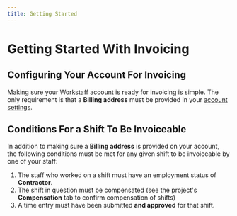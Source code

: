 ```yaml
---
title: Getting Started
---
```


# Getting Started With Invoicing

## Configuring Your Account For Invoicing

Making sure your Workstaff account is ready for invoicing is simple. The only requirement is that a **Billing address** must be provided in your [account settings](../customize/account.md#Invoicing).

## Conditions For a Shift To Be Invoiceable

In addition to making sure a **Billing address** is provided on your account, the following conditions must be met for any given shift to be invoiceable by one of your staff:

1. The staff who worked on a shift must have an employment status of **Contractor**.
2. The shift in question must be compensated (see the project's **Compensation** tab to confirm compensation of shifts)
3. A time entry must have been submitted **and approved** for that shift.

